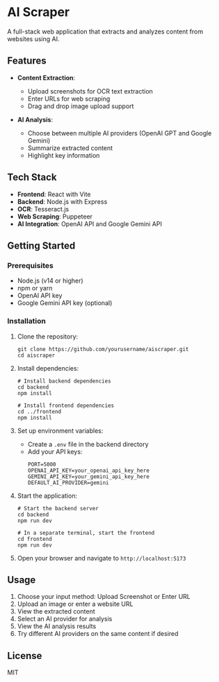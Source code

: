 # AI Scraper

A full-stack web application that extracts and analyzes content from websites using AI.

## Features

- **Content Extraction**:

  - Upload screenshots for OCR text extraction
  - Enter URLs for web scraping
  - Drag and drop image upload support

- **AI Analysis**:
  - Choose between multiple AI providers (OpenAI GPT and Google Gemini)
  - Summarize extracted content
  - Highlight key information

## Tech Stack

- **Frontend**: React with Vite
- **Backend**: Node.js with Express
- **OCR**: Tesseract.js
- **Web Scraping**: Puppeteer
- **AI Integration**: OpenAI API and Google Gemini API

## Getting Started

### Prerequisites

- Node.js (v14 or higher)
- npm or yarn
- OpenAI API key
- Google Gemini API key (optional)

### Installation

1. Clone the repository:

   ```
   git clone https://github.com/yourusername/aiscraper.git
   cd aiscraper
   ```

2. Install dependencies:

   ```
   # Install backend dependencies
   cd backend
   npm install

   # Install frontend dependencies
   cd ../frontend
   npm install
   ```

3. Set up environment variables:

   - Create a `.env` file in the backend directory
   - Add your API keys:
     ```
     PORT=5000
     OPENAI_API_KEY=your_openai_api_key_here
     GEMINI_API_KEY=your_gemini_api_key_here
     DEFAULT_AI_PROVIDER=gemini
     ```

4. Start the application:

   ```
   # Start the backend server
   cd backend
   npm run dev

   # In a separate terminal, start the frontend
   cd frontend
   npm run dev
   ```

5. Open your browser and navigate to `http://localhost:5173`

## Usage

1. Choose your input method: Upload Screenshot or Enter URL
2. Upload an image or enter a website URL
3. View the extracted content
4. Select an AI provider for analysis
5. View the AI analysis results
6. Try different AI providers on the same content if desired

## License

MIT
